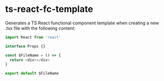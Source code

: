 # ts-react-fc-template

Generates a TS React functional component template when creating a new .tsx file with the following content:

```javascript
import React from 'react'

interface Props {}

const $FileName = () => {
  return <div></div>
}

export default $FileName
```
